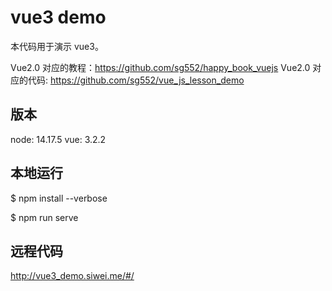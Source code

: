 # vue3 demo

本代码用于演示 vue3。 

Vue2.0 对应的教程：https://github.com/sg552/happy_book_vuejs
Vue2.0 对应的代码: https://github.com/sg552/vue_js_lesson_demo


## 版本
node: 14.17.5
vue: 3.2.2

## 本地运行

$ npm install --verbose

$ npm run serve

## 远程代码

http://vue3_demo.siwei.me/#/

